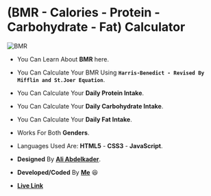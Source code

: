 # (BMR - Calories - Protein - Carbohydrate - Fat) Calculator

![BMR](https://i.ibb.co/3rNzcs0/bmr.jpg)

- You Can Learn About **BMR** here.

- You Can Calculate Your BMR Using **`Harris-Benedict - Revised By Mifflin and St.Joer Equation`**.

- You Can Calculate Your **Daily Protein Intake**.

- You Can Calculate Your **Daily Carbohydrate Intake**.

- You Can Calculate Your **Daily Fat Intake**.

- Works For Both **Genders**.

- Languages Used Are: **HTML5** - **CSS3** - **JavaScript**.

- **Designed** By [**Ali Abdelkader**](https://github.com/Ali-Abdelkader118/).

- **Developed/Coded** By [**Me**](https://github.com/PhilopaterHany) 😆

- [**Live Link**](https://philopaterhany.github.io/BMR-Calculator/index.html)
